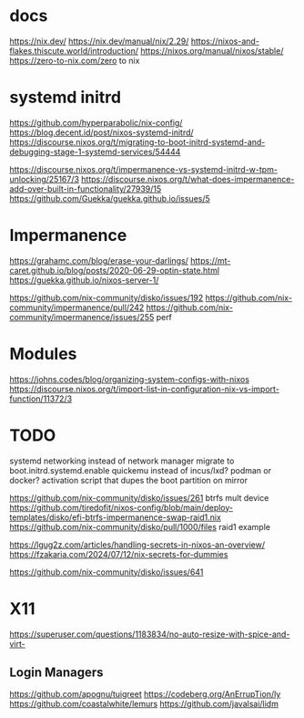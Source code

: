 # docs

https://nix.dev/
https://nix.dev/manual/nix/2.29/
https://nixos-and-flakes.thiscute.world/introduction/
https://nixos.org/manual/nixos/stable/
https://zero-to-nix.com/zero to nix

# systemd initrd

https://github.com/hyperparabolic/nix-config/
https://blog.decent.id/post/nixos-systemd-initrd/
https://discourse.nixos.org/t/migrating-to-boot-initrd-systemd-and-debugging-stage-1-systemd-services/54444

https://discourse.nixos.org/t/impermanence-vs-systemd-initrd-w-tpm-unlocking/25167/3
https://discourse.nixos.org/t/what-does-impermanence-add-over-built-in-functionality/27939/15
https://github.com/Guekka/guekka.github.io/issues/5

# Impermanence

https://grahamc.com/blog/erase-your-darlings/
https://mt-caret.github.io/blog/posts/2020-06-29-optin-state.html
https://guekka.github.io/nixos-server-1/

https://github.com/nix-community/disko/issues/192
https://github.com/nix-community/impermanence/pull/242
https://github.com/nix-community/impermanence/issues/255 perf

# Modules

https://johns.codes/blog/organizing-system-configs-with-nixos
https://discourse.nixos.org/t/import-list-in-configuration-nix-vs-import-function/11372/3

# TODO

systemd networking instead of network manager
migrate to boot.initrd.systemd.enable
quickemu instead of incus/lxd?
podman or docker?
activation script that dupes the boot partition on mirror


https://github.com/nix-community/disko/issues/261 btrfs mult device
https://github.com/tiredofit/nixos-config/blob/main/deploy-templates/disko/efi-btrfs-impermanence-swap-raid1.nix
https://github.com/nix-community/disko/pull/1000/files raid1 example

https://lgug2z.com/articles/handling-secrets-in-nixos-an-overview/
https://fzakaria.com/2024/07/12/nix-secrets-for-dummies

https://github.com/nix-community/disko/issues/641

# X11

https://superuser.com/questions/1183834/no-auto-resize-with-spice-and-virt-

## Login Managers

https://github.com/apognu/tuigreet
https://codeberg.org/AnErrupTion/ly
https://github.com/coastalwhite/lemurs
https://github.com/javalsai/lidm